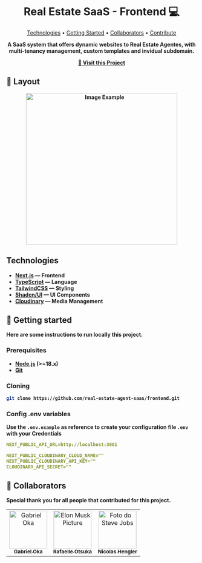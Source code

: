 <h1 align="center" style="font-weight: bold;">Real Estate SaaS - Frontend 💻</h1>

<p align="center">
 <a href="#technologies">Technologies</a> • 
 <a href="#started">Getting Started</a> • 
 <a href="#colab">Collaborators</a> •
 <a href="#contribute">Contribute</a>
</p>

<p align="center">
        <b>A SaaS system that offers dynamic websites to Real Estate Agentes, with multi-tenancy management, custom templates and invidual subdomain.<b>
</p>

<p align="center">
     <a href="PROJECT__URL">📱 Visit this Project</a>
</p>

<h2 id="layout">🎨 Layout</h2>

<p align="center">
    <img src="https://media.licdn.com/dms/image/v2/D4D22AQGjn14VTcYxJA/feedshare-shrink_2048_1536/B4DZkK5lU_IcCM-/0/1756824495273?e=1759968000&v=beta&t=LR5iqSQX8rXMgeerRkcaNiKpRrSxe4-rRx_5z7YVEdA" alt="Image Example" width="400px">
</p>

<h2 id="technologies">Technologies</h2>

- [Next.js](https://nextjs.org/) — Frontend
- [TypeScript](https://www.typescriptlang.org/) — Language
- [TailwindCSS](https://tailwindcss.com/) — Styling
- [Shadcn/UI](https://ui.shadcn.com/) — UI Components
- [Cloudinary](https://cloudinary.com/) — Media Management

<h2 id="started">🚀 Getting started</h2>

Here are some instructions to run locally this project.

<h3>Prerequisites</h3>

- [Node.js](https://nodejs.org/) (>=18.x)
- [Git](https://git-scm.com/)

<h3>Cloning</h3>

```bash
git clone https://github.com/real-estate-agent-saas/frontend.git
```



<h3>Config .env variables</h2>

Use the `.env.example` as reference to create your configuration file `.env` with your Credentials

```yaml
NEXT_PUBLIC_API_URL=http://localhost:3001 

NEXT_PUBLIC_CLOUDINARY_CLOUD_NAME=""
NEXT_PUBLIC_CLOUDINARY_API_KEY=""
CLOUDINARY_API_SECRET=""
```

<h2 id="colab">🤝 Collaborators</h2>

Special thank you for all people that contributed for this project.

<table>
  <tr>
    <td align="center">
      <a href="https://github.com/Gabuka">
        <img src="https://avatars.githubusercontent.com/u/17441601?v=4" width="100px;" alt="Gabriel Oka"/><br>
        <sub>
          <b>Gabriel Oka</b>
        </sub>
      </a>
    </td>
    <td align="center">
      <a href="https://github.com/Rafa-Otsuka">
        <img src="https://avatars.githubusercontent.com/u/166652898?v=4" width="100px;" alt="Elon Musk Picture"/><br>
        <sub>
          <b>Rafaelle Otsuka</b>
        </sub>
      </a>
    </td>
    <td align="center">
      <a href="https://github.com/nhengler">
        <img src="https://avatars.githubusercontent.com/u/111945954?v=4" width="100px;" alt="Foto do Steve Jobs"/><br>
        <sub>
          <b>Nicolas Hengler</b>
        </sub>
      </a>
    </td>
  </tr>
</table>
